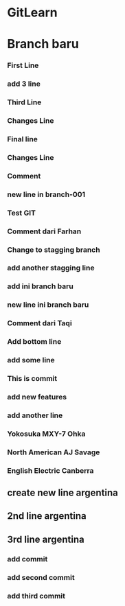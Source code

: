 # GitLearn

# Branch baru

### First Line

### add 3 line

### Third Line

### Changes Line

### Final line

### Changes Line

### Comment

### new line in branch-001

### Test GIT

### Comment dari Farhan

### Change to stagging branch

### add another stagging line

### add ini branch baru

### new line ini branch baru

### Comment dari Taqi

### Add bottom line

### add some line

### This is commit

### add new features

### add another line

### Yokosuka MXY-7 Ohka

### North American AJ Savage

### English Electric Canberra

## create new line argentina
## 2nd line argentina
## 3rd line argentina

### add commit
### add second commit
### add third commit
